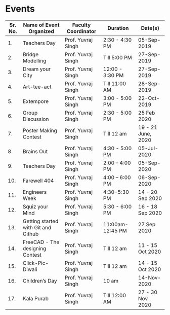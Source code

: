 # Events

|  Sr. No. |           Name of Event Organized           |  Faculty Coordinator  |	     Duration      |	     Date(s)         |
| -------- | ------------------------------------------- | --------------------- | ------------------- | ----------------------|
|1.        |Teachers Day	                               |Prof. Yuvraj Singh	   |2:30 - 4:30 PM	     |05-Sep-2019            |
|2.	       |Bridge Modelling	                           |Prof. Yuvraj Singh	   |Till 5:00 PM	       |27-Sep-2019            |
|3.	       |Dream your City	                             |Prof. Yuvraj Singh	   |12:00 - 3:30 PM	     |27-Sep-2019            |
|4.	       |Art-tee-act                                  |Prof. Yuvraj Singh	   |Till 11:00 AM	       |28-Sep-2019            |
|5.	       |Extempore	                                   |Prof. Yuvraj Singh	   |3:00 - 5:00 PM	     |22-Oct-2019            |
|    6.    |Group Discussion	                           |Prof. Yuvraj Singh	   |2:30 - 5:00 PM       |25 Feb 2020            |
|    7.	   |Poster Making Contest	                       |Prof. Yuvraj Singh	   |Till 12 am	         |19 - 21 June, 2020     |
|    8.	   |Brains Out	                                 |Prof. Yuvraj Singh	   |4:30 - 5:00 PM	     |05-Jul-2020            |
|    9.	   |Teachers Day	                               |Prof. Yuvraj Singh	   |2:00 – 4:00 PM	     |05-Sep-2020            |
|   10.	   |Farewell 404	                               |Prof. Yuvraj Singh	   |4:00 – 6:00 PM	     |06-Sep-2020            |
|   11.	   |Engineers Week	                             |Prof. Yuvraj Singh	   |4:30-5:30 PM	       |14 - 20 Sep 2020       |
|   12.	   |Squiz your Mind	                             |Prof. Yuvraj Singh	   |5:30 - 6:00 PM	     |16 - 18 Sep 2020       |  
|   13.	   |Getting started with Git and Github	         |Prof. Yuvraj Singh	   |11:00am- 12:45 PM	   |27 Sep 2020            |
|   14.	   |FreeCAD - The designing Contest              |Prof. Yuvraj Singh	   |Till 12 am	         |11 - 15 Oct 2020       |
|   15.	   |Click-Pic-Diwali	                           |Prof. Yuvraj Singh	   |Till 12 am	         |14 - 15 Oct 2020       |
|   16.	   |Children’s Day	                             |Prof. Yuvraj Singh	   |10 am	               |14-Nov-2020            |
|   17.	   |Kala Purab	                                 |Prof. Yuvraj Singh	   |Till 12:00 AM	       |27 - 30 Nov 2020       |

